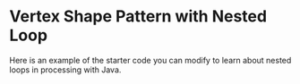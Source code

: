 # Vertex Shape Pattern with Nested Loop


Here is an example of the starter code you can modify to learn about nested loops in processing with Java. 
